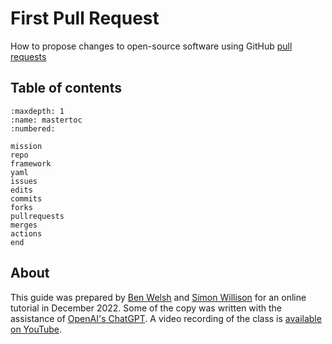# First Pull Request

How to propose changes to open-source software using GitHub [pull requests](https://docs.github.com/en/pull-requests)

## Table of contents

```{toctree}
:maxdepth: 1
:name: mastertoc
:numbered:

mission
repo
framework
yaml
issues
edits
commits
forks
pullrequests
merges
actions
end
```

## About

This guide was prepared by [Ben Welsh](https://palewi.re/who-is-ben-welsh/) and [Simon Willison](https://simonwillison.net/) for an online tutorial in December 2022. Some of the copy was written with the assistance of [OpenAI's ChatGPT](https://en.wikipedia.org/wiki/ChatGPT). A video recording of the class is [available on YouTube](https://www.youtube.com/watch?v=E5cVRseyEOA).
